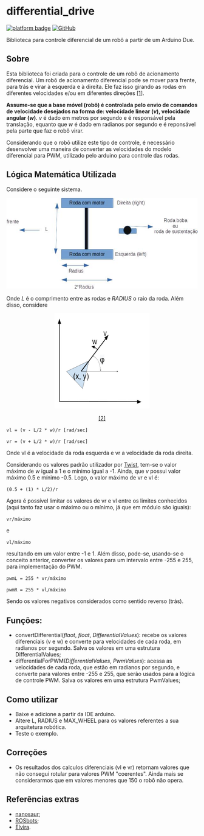 
# differential_drive

[![platform badge](https://img.shields.io/badge/platform-Arduino-orange.svg)](https://github.com/arduino)
[![GitHub](https://img.shields.io/github/license/mashape/apistatus.svg)](https://github.com/JoaoLopesF/SerialDebug/blob/master/LICENSE.txt)

Biblioteca para controle diferencial de um robô a partir de um Arduino Due.

## Sobre

Esta biblioteca foi criada para o controle de um robô de acionamento diferencial. Um robô de acionamento diferencial pode se mover para frente, para trás e virar à esquerda e à direita. Ele faz isso girando as rodas em diferentes velocidades e/ou em diferentes direções [[1]](https://snapcraft.io/blog/your-first-robot-the-controller-3-5).

**Assume-se que a base móvel (robô) é controlada pelo envio de comandos de velocidade desejados na forma de: velocidade linear (*v*), velocidade angular (*w*)**.  *v* é dado em metros por segundo e é responsável pela translação, equanto que *w* é dado em radianos por segundo e é reponsável pela parte que faz o robô virar.

Considerando que o robô utilize este tipo de controle, é necessário desenvolver uma maneira de converter as velocidades do modelo diferencial para PWM, utilizado pelo arduino para controle das rodas.

## Lógica Matemática Utilizada

Considere o seguinte sistema.

<p align="center">
  <img src="https://github.com/SciCoBot/differential_drive/blob/main/images/differentialDesign.jpg"/>
</p>

Onde *L* é o comprimento entre as rodas e *RADIUS* o raio da roda.
Além disso, considere

<p align="center">
  <img src="https://github.com/SciCoBot/differential_drive/blob/main/images/modelo_diferencial.jpg"/ height="250" width="250">
</p>

<p align="center">
  <a href="https://www.youtube.com/watch?v=XlFLSFByIcw">[2]</a>
</p>

```
vl = (v - L/2 * w)/r [rad/sec]
```
```
vr = (v + L/2 * w)/r [rad/sec]
```
Onde vl é a velocidade da roda esquerda e vr a velocidade da roda direita.

Considerando os valores padrão utilizador por [Twist](https://github.com/ros2/teleop_twist_keyboard), tem-se o valor máximo de *w* igual a 1 e o mínimo igual a -1. Ainda, que *v* possui valor máximo 0.5 e mínimo -0.5.
Logo, o valor máximo de vr e vl é:

```
(0.5 + (1) * L/2)/r
```

Agora é possível limitar os valores de vr e vl entre os limites conhecidos (aqui tanto faz usar o máximo ou o mínimo, já que em módulo são iguais):

```
vr/máximo
```
e
```
vl/máximo
```
resultando em um valor entre -1 e 1. Além disso, pode-se, usando-se o conceito anterior, converter os valores para um intervalo entre -255 e 255, para  implementação do PWM.

```
pwmL = 255 * vr/máximo
```
```
pwmR = 255 * vl/máximo
```

Sendo os valores negativos considerados como sentido reverso (trás).

## Funções:

- convertDifferential(*flaot*, *float*, *DifferentialValues*): recebe os valores diferenciais (v e w) e converte para  velocidades de cada roda, em radianos por segundo. Salva os valores em uma estrutura DifferentialValues;
- differentialForPWM(*DifferentialValues*, *PwmValues*): acessa as velocidades de cada roda, que estão em radianos por segundo, e converte para valores entre -255 e 255, que serão usados para a lógica de controle PWM. Salva os valores em uma estrutura PwmValues;

## Como utilizar

- Baixe e adicione a partir da IDE arduino.
- Altere L, RADIUS e MAX_WHEEL para os valores referentes a sua arquitetura robótica.
- Teste o exemplo.

## Correções

- Os resultados dos calculos diferenciais (vl e vr) retornam valores que não consegui rotular para valores PWM "coerentes". Ainda mais se considerarmos que em valores menores que 150 o robô não opera.

## Referências extras

- [nanosaur](https://github.com/rnanosaur/nanosaur_robot/blob/accce638de45a1ad452667abf7bae3346b001e96/nanosaur_base/nanosaur_base/nanosaur.py#L131);
- [ROSbots](https://medium.com/hackernoon/unicycle-to-differential-drive-courseras-control-of-mobile-robots-with-ros-and-rosbots-part-2-6d27d15f2010);
- [Elvira](http://classes.elvirarafikova.com/rma/mobilidade/).

